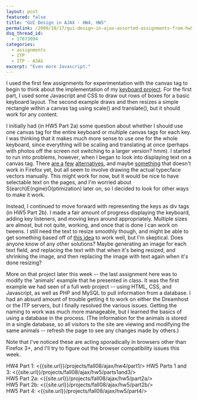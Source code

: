 ```yaml
---
layout: post
featured: false
title: "GUI Design in AJAX - HW4, HW5"
permalink: /2008/10/17/gui-design-in-ajax-assorted-assignments-from-hw5-hw6/
dsq_thread_id:
  - 17673094
categories:
  - assignments
  - ITP
  - ITP - AJAX
excerpt: "Even more Javascript."
---
```

I used the first few assignments for experimentation with the canvas tag to begin to think about the implementation of my [keyboard project][1]. For the first part, I used some Javascript and CSS to draw out rows of boxes for a basic keyboard layout. The second example draws and then resizes a simple rectangle within a canvas tag using scale() and translate(), but it should work for any content.

I initially had (in HW5 Part 2a) some question about whether I should use one canvas tag for the entire keyboard or multiple canvas tags for each key. I was thinking that it makes much more sense to use one for the whole keyboard, since everything will be scaling and translating at once (perhaps with photos off the screen not switching to a larger version? hmm). I started to run into problems, however, when I began to look into displaying text on a canvas tag. There [are a][2] [few][3] [alternatives][4], and maybe [something][5] that doesn't work in Firefox yet, but all seem to involve drawing the actual typecface vectors manually. This might work for now, but it would be nice to have selectable text on the pages, and I'm worried about S(earch)E(ngine)O(ptimization) later on, so I decided to look for other ways to make it work.

Instead, I continued to move forward with representing the keys as div tags (in HW5 Part 2b). I made a fair amount of progress displaying the keyboard, adding key listeners, and moving keys around appropriately. Multiple sizes are almost, but not quite, working, and once that is done I can work on tweens. I still need the text to resize smoothly though, and might be able to get something based off of [this idea][6] to work well, but I'm skeptical. Does anyone know of any other solutions? Maybe generating an image for each text field, and replacing the text with that when it's being resized, and shrinking the image, and then replacing the image with text again when it's done resizing?

More on that project later this week -- the last assignment here was to modify the 'animals' example that he presented in class. It was the first example we had seen of a full web project -- using HTML, CSS, and Javascript, as well as PHP and MySQL to pull information from a database. I had an absurd amount of trouble getting it to work on either the Dreamhost or the ITP servers, but I finally resolved the various issues. Getting the naming to work was much more manageable, but I learned the basics of using a database in the process. (The information for the animals is stored in a single database, so all visitors to the site are viewing and modifying the same animals -- refresh the page to see any changes made by others.)

Note that I've noticed these are acting sporadically in browsers other than Firefox 3+, and I'll try to figure out the browser compatibility issues this week.

HW4 Part 1: <{{site.url}}/projects/fall08/ajax/hw4/part1/>
HW5 Parts 1 and 3: <{{site.url}}/projects/fall08/ajax/hw5/parts1and3/>  
HW5 Part 2a: <{{site.url}}/projects/fall08/ajax/hw5/part2a/>  
HW5 Part 2b: <{{site.url}}/projects/fall08/ajax/hw5/part2b/>  
HW5 Part 4: <{{site.url}}/projects/fall08/ajax/hw5/part4/>

 [1]: /2008/10/03/gui-design-in-ajax-project-idea/
 [2]: http://osteele.com/sources/javascript/docs/textcanvas
 [3]: http://canvaspaint.org/blog/2006/12/rendering-text/
 [4]: http://www.federated.com/~jim/canvastext/
 [5]: http://developer.mozilla.org/En/Canvas:Text
 [6]: http://developer.apple.com/internet/webcontent/examples/advanced_letters.html#
